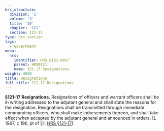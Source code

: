 ```yaml
---
hrs_structure:
  division: '1'
  volume: '3'
  title: '10'
  chapter: '121'
  section: 121-17
type: hrs_section
tags:
  - Government
menu:
  hrs:
    identifier: HRS_0121-0017
    parent: HRS0121
    name: 121-17 Resignations
weight: 4090
title: Resignations
full_title: 121-17 Resignations
---
```

**§121-17 Resignations.** Resignations of officers and warrant officers shall be in writing addressed to the adjutant general and shall state the reasons for the resignation. Resignations shall be transmitted through immediate commanding officers, who shall make indorsements thereon, and shall take effect when accepted by the adjutant general and announced in orders. [L 1967, c 196, pt of §1; [HRS §121-17](/title-10/chapter-121/section-121-17/)]